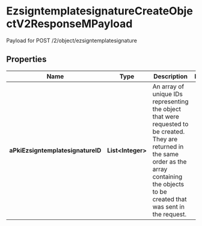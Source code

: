 

# EzsigntemplatesignatureCreateObjectV2ResponseMPayload

Payload for POST /2/object/ezsigntemplatesignature

## Properties

| Name | Type | Description | Notes |
|------------ | ------------- | ------------- | -------------|
|**aPkiEzsigntemplatesignatureID** | **List&lt;Integer&gt;** | An array of unique IDs representing the object that were requested to be created.  They are returned in the same order as the array containing the objects to be created that was sent in the request. |  |



